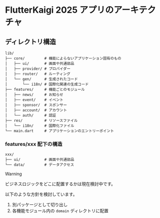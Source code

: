 # FlutterKaigi 2025 アプリのアーキテクチャ

## ディレクトリ構造

```shell
lib/
├── core/         # 機能によらないアプリケーション固有のもの
│   ├── ui/       # 画面や共通部品
│   ├── provider/ # プロバイダー
│   ├── router/   # ルーティング
│   └── gen/      # 生成されたコード
│       └── i18n/ # 国際化関連の生成コード
├── features/     # 機能ごとのモジュール
│   ├── news/     # お知らせ
│   ├── event/    # イベント
│   ├── sponsor/  # スポンサー
│   ├── account/  # アカウント
│   └── auth/     # 認証
├── res/          # リソースファイル
│   └── i18n/     # 国際化ファイル
└── main.dart     # アプリケーションのエントリーポイント
```

### features/xxx 配下の構造

```shell
xxx/
├── ui/           # 画面や共通部品
└── data/         # データアクセス
```

> [!WARNING]
> ビジネスロジックをどこに配置するかは現在検討中です。
>
> 以下のような方針を検討しています。
>
> 1. 別パッケージとして切り出し
> 2. 各機能モジュール内の `domain` ディレクトリに配置
